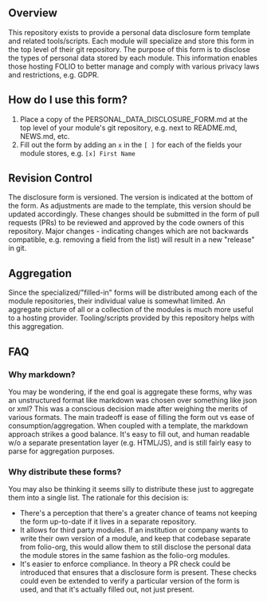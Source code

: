 ## Overview
This repository exists to provide a personal data disclosure form template and related tools/scripts.  Each module will specialize and store this form in the top level of their git repository.  The purpose of this form is to disclose the types of personal data stored by each module.  This information enables those hosting FOLIO to better manage and comply with various privacy laws and restrictions, e.g. GDPR.

## How do I use this form?
1. Place a copy of the PERSONAL_DATA_DISCLOSURE_FORM.md at the top level of your module's git repository, e.g. next to README.md, NEWS.md, etc.
2. Fill out the form by adding an `x` in the `[ ]` for each of the fields your module stores, e.g. `[x] First Name` 

## Revision Control
The disclosure form is versioned.  The version is indicated at the bottom of the form.  As adjustments are made to the template, this version should be updated accordingly.  These changes should be submitted in the form of pull requests (PRs) to be reviewed and approved by the code owners of this repository.  Major changes - indicating changes which are not backwards compatible, e.g. removing a field from the list) will result in a new "release" in git.

## Aggregation
Since the specialized/"filled-in" forms will be distributed among each of the module repositories, their individual value is somewhat limited.  An aggregate picture of all or a collection of the modules is much more useful to a hosting provider.  Tooling/scripts provided by this repository helps with this aggregation.

## FAQ

### Why markdown?
You may be wondering, if the end goal is aggregate these forms, why was an unstructured format like markdown was chosen over something like json or xml?  This was a conscious decision made after weighing the merits of various formats.  The main tradeoff is ease of filling the form out vs ease of consumption/aggregation.  When coupled with a template, the markdown approach strikes a good balance.  It's easy to fill out, and human readable w/o a separate presentation layer (e.g. HTML/JS), and is still fairly easy to parse for aggregation purposes.

### Why distribute these forms?
You may also be thinking it seems silly to distribute these just to aggregate them into a single list.  The rationale for this decision is:
* There's a perception that there's a greater chance of teams not keeping the form up-to-date if it lives in a separate repository.
* It allows for third party modules.  If an institution or company wants to write their own version of a module, and keep that codebase separate from folio-org, this would allow them to still disclose the personal data the module stores in the same fashion as the folio-org modules.
* It's easier to enforce compliance.  In theory a PR check could be introduced that ensures that a disclosure form is present.  These checks could even be extended to verify a particular version of the form is used, and that it's actually filled out, not just present.
